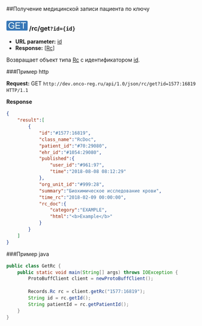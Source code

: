##Получение медицинской записи пациента по ключу

### ![GET](../../../img/get.png) /rc/get`?id={id}`
* **URL parameter:** [id](../../../types/types.md#com.siams.med.api.Rc)
* **Response:** [[Rc](../../../types/types.md#com.siams.med.api.Rc)]

Возвращает объект типа [Rc](../../../types/types.md#com.siams.med.api.Rc) с идентификатором [id](../../../types/types.md#com.siams.med.api.Rc).

###Пример http

**Request:** GET `http://dev.onco-reg.ru/api/1.0/json/rc/get?id=1577:16819 HTTP/1.1`

**Response**

```json
{
    "result":[
        {
            "id":"#1577:16819",
            "class_name":"RcDoc",
            "patient_id":"#70:29080",
            "ehr_id":"#1054:29080",
            "published":{
                "user_id":"#961:97",
                "time":"2018-08-08 08:12:29"
            },
            "org_unit_id":"#999:28",
            "summary":"Биохимическое исследование крови",
            "time_rc":"2018-02-09 00:00:00",
            "rc_doc":{
                "category":"EXAMPLE",
                "html":"<b>Example</b>"
            }
        }
    ]
}
```


###Пример java

```java
public class GetRc {
    public static void main(String[] args) throws IOException {
        ProtoBuffClient client = newProtoBuffClient();

        Records.Rc rc = client.getRc("1577:16819");
        String id = rc.getId();
        String patientId = rc.getPatientId();
    }
}
```